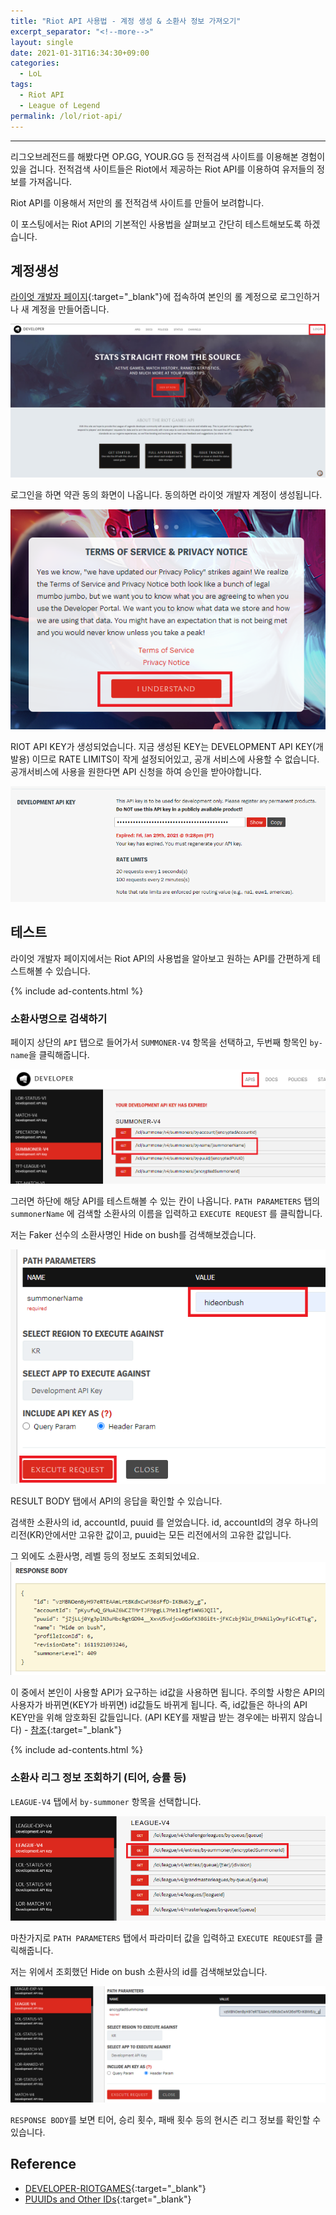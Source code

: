 ```yaml
---
title: "Riot API 사용법 - 계정 생성 & 소환사 정보 가져오기"
excerpt_separator: "<!--more-->"
layout: single
date: 2021-01-31T16:34:30+09:00
categories:
  - LoL
tags:
  - Riot API
  - League of Legend
permalink: /lol/riot-api/
---
```

---


리그오브레전드를 해봤다면 OP.GG, YOUR.GG 등 전적검색 사이트를 이용해본 경험이 있을 겁니다. 전적검색 사이트들은 Riot에서 제공하는 Riot API를 이용하여 유저들의 정보를 가져옵니다.

Riot API를 이용해서 저만의 롤 전적검색 사이트를 만들어 보려합니다.

이 포스팅에서는 Riot API의 기본적인 사용법을 살펴보고 간단히 테스트해보도록 하겠습니다.

<!--more-->

## 계정생성
[라이엇 개발자 페이지](https://developer.riotgames.com/){:target="_blank"}에 접속하여 본인의 롤 계정으로 로그인하거나 새 계정을 만들어줍니다.

![roitdeveloper](/assets/post-images/riotapi-start/homepage.png)

로그인을 하면 약관 동의 화면이 나옵니다. 동의하면 라이엇 개발자 계정이 생성됩니다.

![policy](/assets/post-images/riotapi-start/policy.png)

RIOT API KEY가 생성되었습니다. 지금 생성된 KEY는 DEVELOPMENT API KEY(개발용) 이므로 RATE LIMITS이 작게 설정되어있고, 공개 서비스에 사용할 수 없습니다. 공개서비스에 사용을 원한다면 API 신청을 하여 승인을 받아야합니다.

![created](/assets/post-images/riotapi-start/created.png)

## 테스트

라이엇 개발자 페이지에서는 Riot API의 사용법을 알아보고 원하는 API를 간편하게 테스트해볼 수 있습니다.

{% include ad-contents.html %}

### 소환사명으로 검색하기

페이지 상단의 `API` 탭으로 들어가서 `SUMMONER-V4` 항목을 선택하고, 두번째 항목인 `by-name`을 클릭해줍니다.

![testing](/assets/post-images/riotapi-start/testing.png)

그러면 하단에 해당 API를 테스트해볼 수 있는 칸이 나옵니다.
`PATH PARAMETERS` 탭의 `summonerName` 에 검색할 소환사의 이름을 입력하고 `EXECUTE REQUEST` 를 클릭합니다.

저는 Faker 선수의 소환사명인 Hide on bush를 검색해보겠습니다.

![summonertest](/assets/post-images/riotapi-start/summoner.png)

RESULT BODY 탭에서 API의 응답을 확인할 수 있습니다.

검색한 소환사의 id, accountId, puuid 를 얻었습니다. id, accountId의 경우 하나의 리전(KR)안에서만 고유한 값이고, puuid는 모든 리전에서의 고유한 값입니다.

그 외에도 소환사명, 레벨 등의 정보도 조회되었네요.
![summonerresult](/assets/post-images/riotapi-start/summonerresult.png)

이 중에서 본인이 사용할 API가 요구하는 id값을 사용하면 됩니다. 주의할 사항은 API의 사용자가 바뀌면(KEY가 바뀌면) id값들도 바뀌게 됩니다. 즉, id값들은 하나의 API KEY만을 위해 암호화된 값들입니다. (API KEY를 재발급 받는 경우에는 바뀌지 않습니다) - [참조](https://riot-api-libraries.readthedocs.io/en/latest/ids.html){:target="_blank"}


{% include ad-contents.html %}

### 소환사 리그 정보 조회하기 (티어, 승률 등)

`LEAGUE-V4` 탭에서 `by-summoner` 항목을 선택합니다.

![league](/assets/post-images/riotapi-start/league.png)

마찬가지로 `PATH PARAMETERS` 탭에서 파라미터 값을 입력하고 `EXECUTE REQUEST`를 클릭해줍니다.

저는 위에서 조회했던 Hide on bush 소환사의 id를 검색해보았습니다.

![leaguetest](/assets/post-images/riotapi-start/leaguetesting.png)

`RESPONSE BODY`를 보면 티어, 승리 횟수, 패배 횟수 등의 현시즌 리그 정보를 확인할 수 있습니다.

## Reference
* [DEVELOPER-RIOTGAMES](https://developer.riotgames.com/){:target="_blank"}
* [PUUIDs and Other IDs](https://riot-api-libraries.readthedocs.io/en/latest/ids.html){:target="_blank"}
